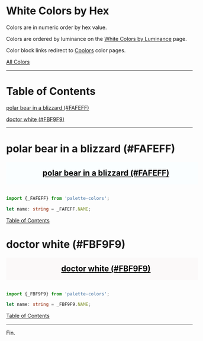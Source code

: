 <style>
  div.color-block {
    text-align: center;
  }

  .color-block {
    width: 100%;
    margin: 0;
    padding: 0.5em;
  }

  .black-pass {
    color: black;
  }

  .white-pass {
    color: white;
  }
</style>

# White Colors by Hex

Colors are in numeric order by hex value.

Colors are ordered by luminance on the [White Colors by Luminance](./white-colors-by-luminance.md) page.

Color block links redirect to
<a href="https://coolors.co/" target="_blank" rel="noopener noreferrer">Coolors</a> color pages.

[All Colors](../all-colors.md)

----

# Table of Contents

[polar bear in a blizzard (#FAFEFF)](#polar-bear-in-a-blizzard-fafeff)

[doctor white (#FBF9F9)](#doctor-white-fbf9f9)

----

# polar bear in a blizzard (#FAFEFF)

<div class="color-block" style="background: #FAFEFF;">
  <a href="https://coolors.co/fafeff" target="_blank" rel="noopener noreferrer">
    <h2 class="color-block black-pass">polar bear in a blizzard (#FAFEFF)</h2>
  </a>
</div>
<br/>

````typescript
import {_FAFEFF} from 'palette-colors';

let name: string = _FAFEFF.NAME;
````

[Table of Contents](#table-of-contents)

# doctor white (#FBF9F9)

<div class="color-block" style="background: #FBF9F9;">
  <a href="https://coolors.co/fbf9f9" target="_blank" rel="noopener noreferrer">
    <h2 class="color-block black-pass">doctor white (#FBF9F9)</h2>
  </a>
</div>
<br/>

````typescript
import {_FBF9F9} from 'palette-colors';

let name: string = _FBF9F9.NAME;
````

[Table of Contents](#table-of-contents)

----

Fin.
